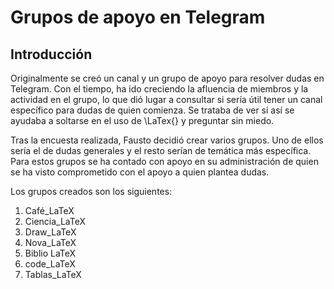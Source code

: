 # Grupos de apoyo en Telegram

## Introducción

Originalmente se creó un canal y un grupo de apoyo para resolver dudas en Telegram. Con el tiempo, ha ido creciendo la afluencia de miembros y la actividad en el grupo, lo que dió lugar a consultar si sería útil tener un canal específico para dudas de quien comienza. Se trataba de ver si así se ayudaba a soltarse en el uso de \LaTex{} y preguntar sin miedo.

Tras la encuesta realizada, Fausto decidió crear varios grupos. Uno de ellos sería el de dudas generales y el resto serían de temática más específica. Para estos grupos se ha contado con apoyo en su administración de quien se ha visto comprometido con el apoyo a quien plantea dudas.

Los grupos creados son los siguientes:

1. Café_LaTeX
2. Ciencia_LaTeX
3. Draw_LaTeX
4. Nova_LaTeX
5. Biblio LaTeX
6. code_LaTeX
7. Tablas_LaTeX


